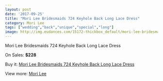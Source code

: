 ```yaml
---
layout: post
date: '2017-09-25'
title: "Mori Lee Bridesmaids 724 Keyhole Back Long Lace Dress"
category: Mori Lee
tags: ["wedding","back","unique","special","long"]
image: http://img.eudances.com/15172-thickbox_default/mori-lee-bridesmaids-724-keyhole-back-long-lace-dress.jpg
---
```

Mori Lee Bridesmaids 724 Keyhole Back Long Lace Dress

On Sales: **$228**
<a href="https://www.eudances.com/en/mori-lee/4497-mori-lee-bridesmaids-724-keyhole-back-long-lace-dress.html"><amp-img layout="responsive" width="600" height="600" src="//img.eudances.com/15172-thickbox_default/mori-lee-bridesmaids-724-keyhole-back-long-lace-dress.jpg" alt="Mori Lee Bridesmaids 724 Keyhole Back Long Lace Dress 0" /></a>
<a href="https://www.eudances.com/en/mori-lee/4497-mori-lee-bridesmaids-724-keyhole-back-long-lace-dress.html"><amp-img layout="responsive" width="600" height="600" src="//img.eudances.com/15177-thickbox_default/mori-lee-bridesmaids-724-keyhole-back-long-lace-dress.jpg" alt="Mori Lee Bridesmaids 724 Keyhole Back Long Lace Dress 1" /></a>
<a href="https://www.eudances.com/en/mori-lee/4497-mori-lee-bridesmaids-724-keyhole-back-long-lace-dress.html"><amp-img layout="responsive" width="600" height="600" src="//img.eudances.com/15176-thickbox_default/mori-lee-bridesmaids-724-keyhole-back-long-lace-dress.jpg" alt="Mori Lee Bridesmaids 724 Keyhole Back Long Lace Dress 2" /></a>
<a href="https://www.eudances.com/en/mori-lee/4497-mori-lee-bridesmaids-724-keyhole-back-long-lace-dress.html"><amp-img layout="responsive" width="600" height="600" src="//img.eudances.com/15175-thickbox_default/mori-lee-bridesmaids-724-keyhole-back-long-lace-dress.jpg" alt="Mori Lee Bridesmaids 724 Keyhole Back Long Lace Dress 3" /></a>
<a href="https://www.eudances.com/en/mori-lee/4497-mori-lee-bridesmaids-724-keyhole-back-long-lace-dress.html"><amp-img layout="responsive" width="600" height="600" src="//img.eudances.com/15174-thickbox_default/mori-lee-bridesmaids-724-keyhole-back-long-lace-dress.jpg" alt="Mori Lee Bridesmaids 724 Keyhole Back Long Lace Dress 4" /></a>
<a href="https://www.eudances.com/en/mori-lee/4497-mori-lee-bridesmaids-724-keyhole-back-long-lace-dress.html"><amp-img layout="responsive" width="600" height="600" src="//img.eudances.com/15173-thickbox_default/mori-lee-bridesmaids-724-keyhole-back-long-lace-dress.jpg" alt="Mori Lee Bridesmaids 724 Keyhole Back Long Lace Dress 5" /></a>

Buy it: [Mori Lee Bridesmaids 724 Keyhole Back Long Lace Dress](https://www.eudances.com/en/mori-lee/4497-mori-lee-bridesmaids-724-keyhole-back-long-lace-dress.html "Mori Lee Bridesmaids 724 Keyhole Back Long Lace Dress")

View more: [Mori Lee](https://www.eudances.com/en/65-mori-lee "Mori Lee")